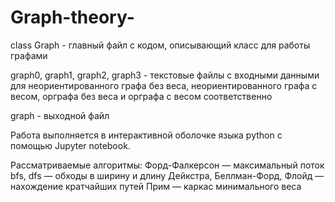 # Graph-theory-
class Graph - главный файл с кодом, описывающий класс для работы графами

graph0, graph1, graph2, graph3 - текстовые файлы с входными данными для неориентированного графа без веса, неориентированного графа с весом, орграфа без веса и орграфа с весом соответственно

graph - выходной файл


Работа выполняется в интерактивной оболочке языка python с помощью Jupyter notebook.

Рассматриваемые алгоритмы:
  Форд-Фалкерсон — максимальный поток
  bfs, dfs — обходы в ширину и длину
  Дейкстра, Беллман-Форд, Флойд — нахождение кратчайших путей
  Прим — каркас минимального веса
  
